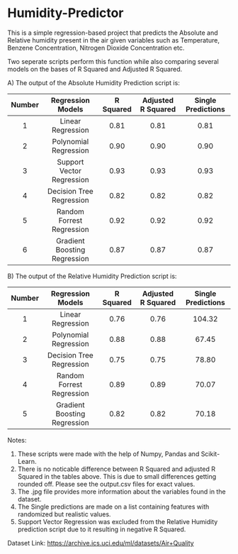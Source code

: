 # Humidity-Predictor

This is a simple regression-based project that predicts the Absolute and Relative humidity present in the air given variables such as Temperature, Benzene Concentration, Nitrogen Dioxide Concentration etc.

Two seperate scripts perform this function while also comparing several models on the bases of R Squared and Adjusted R Squared.

A) The output of the Absolute Humidity Prediction script is:

|Number|       Regression Models       |R Squared  |Adjusted R Squared| Single Predictions |
|:----:|:-----------------------------:|:---------:|:----------------:|:------------------:|
|  1   |        Linear Regression      |   0.81    |       0.81       |        0.81        |
|  2   |     Polynomial Regression     |   0.90    |       0.90       |        0.90        |
|  3   |   Support Vector Regression   |   0.93    |       0.93       |        0.93        |  
|  4   |   Decision Tree Regression    |   0.82    |       0.82       |        0.82        |
|  5   |   Random Forrest Regression   |   0.92    |       0.92       |        0.92        |
|  6   | Gradient Boosting Regression  |   0.87    |       0.87       |        0.87        |


B) The output of the Relative Humidity Prediction script is:

|Number|       Regression Models       |R Squared  |Adjusted R Squared| Single Predictions |
|:----:|:-----------------------------:|:---------:|:----------------:|:------------------:|
|  1   |        Linear Regression      |   0.76    |       0.76       |      104.32        |
|  2   |     Polynomial Regression     |   0.88    |       0.88       |       67.45        |
|  3   |   Decision Tree Regression    |   0.75    |       0.75       |       78.80        |
|  4   |   Random Forrest Regression   |   0.89    |       0.89       |       70.07        |
|  5   | Gradient Boosting Regression  |   0.82    |       0.82       |       70.18        |

Notes:

1) These scripts were made with the help of Numpy, Pandas and Scikit-Learn. 
2) There is no noticable difference between R Squared and adjusted R Squared in the tables above. This is due to small differences getting rounded off. Please see the output.csv files for exact values.
3) The .jpg file provides more information about the variables found in the dataset.
4) The Single predictions are made on a list containing features with randomized but realistic values.
5) Support Vector Regression was excluded from the Relative Humidity prediction script due to it resulting in negative R Squared.

Dataset Link: https://archive.ics.uci.edu/ml/datasets/Air+Quality
